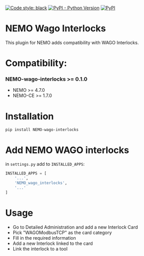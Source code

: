 [![Code style: black](https://img.shields.io/badge/code%20style-black-000000.svg)](https://github.com/psf/black)
[![PyPI - Python Version](https://img.shields.io/pypi/pyversions/NEMO-wago-interlocks?label=python)](https://www.python.org/downloads/release/python-3110/)
[![PyPI](https://img.shields.io/pypi/v/nemo-wago-interlocks?label=pypi%20version)](https://pypi.org/project/NEMO-wago-interlocks/)

# NEMO Wago Interlocks

This plugin for NEMO adds compatibility with WAGO Interlocks.

# Compatibility:

### NEMO-wago-interlocks >= 0.1.0
* NEMO >= 4.7.0
* NEMO-CE >= 1.7.0

# Installation

`pip install NEMO-wago-interlocks`

# Add NEMO WAGO interlocks

in `settings.py` add to `INSTALLED_APPS`:

```python
INSTALLED_APPS = [
    '...',
    'NEMO_wago_interlocks',
    '...'
]
```

# Usage
* Go to Detailed Administration and add a new Interlock Card
* Pick "WAGOModbusTCP" as the card category
* Fill in the required information
* Add a new Interlock linked to the card
* Link the interlock to a tool
